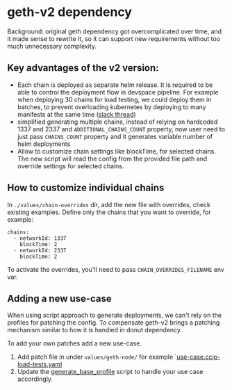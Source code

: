 # geth-v2 dependency
Background: original geth dependency got overcomplicated over time, and it made sense to rewrite it, so it can support new requirements without too much unnecessary complexity.

## Key advantages of the v2 version:
- Each chain is deployed as separate helm release. It is required to be able to control the deployment flow in devspace pipeline. For example when deploying 30 chains for load testing, we could deploy them in batches, to prevent overloading kubernetes by deploying to many manifests at the same time ([slack thread](https://chainlink-core.slack.com/archives/C081V9NJN3T/p1738246809276759))
- simplified generating multiple chains, instead of relying on hardcoded 1337 and 2337 and `ADDITIONAL_CHAINS_COUNT` property, now user need to just pass `CHAINS_COUNT` property and it generates variable number of helm deployments
- Allow to customize chain settings like blockTime, for selected chains. The new script will read the config from the provided file path and override settings for selected chains.

## How to customize individual chains
In `./values/chain-overrides` dir, add the new file with overrides, check existing examples.
Define only the chains that you want to override, for example:

```
chains:
  - networkId: 1337
    blockTime: 2
  - networkId: 2337
    blockTime: 2
```

To activate the overrides, you'll need to pass `CHAIN_OVERRIDES_FILENAME` env var. 

## Adding a new use-case
When using script approach to generate deployments, we can't rely on the profiles for patching the config.
To compensate geth-v2 brings a patching mechanism similar to how it is handled in donut dependency.

To add your own patches add a new use-case.
1) Add patch file in under `values/geth-node/` for example `[use-case.ccip-load-tests.yaml](values/geth-node/use-case.ccip-load-tests.yaml)
2) Update the [generate_base_profile](scripts/generate_base_profile) script to handle your use case accordingly.